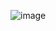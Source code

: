 ![image](https://user-images.githubusercontent.com/93007427/165225212-66b63e7e-e9c2-495a-9d8a-f88a6f1ec0e5.png)
